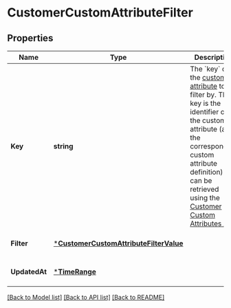 # CustomerCustomAttributeFilter

## Properties
Name | Type | Description | Notes
------------ | ------------- | ------------- | -------------
**Key** | **string** | The &#x60;key&#x60; of the [custom attribute](https://developer.squareup.com/reference/square_2024-07-17/objects/CustomAttribute) to filter by. The key is the identifier of the custom attribute (and the corresponding custom attribute definition) and can be retrieved using the [Customer Custom Attributes API](https://developer.squareup.com/reference/square_2024-07-17/customer-custom-attributes-api). | [default to null]
**Filter** | [***CustomerCustomAttributeFilterValue**](CustomerCustomAttributeFilterValue.md) |  | [optional] [default to null]
**UpdatedAt** | [***TimeRange**](TimeRange.md) |  | [optional] [default to null]

[[Back to Model list]](../README.md#documentation-for-models) [[Back to API list]](../README.md#documentation-for-api-endpoints) [[Back to README]](../README.md)

